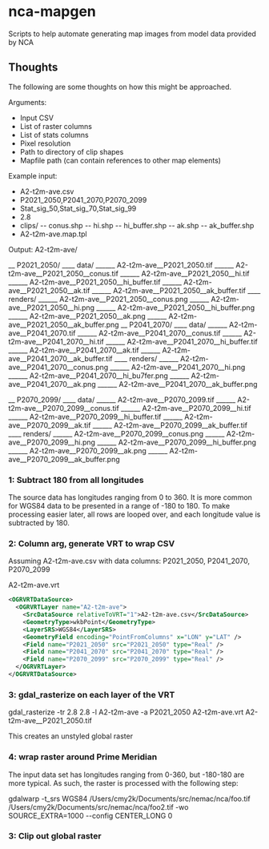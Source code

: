 # nca-mapgen
Scripts to help automate generating map images from model data provided by NCA

## Thoughts
The following are some thoughts on how this might be approached.

Arguments:
- Input CSV
- List of raster columns
- List of stats columns
- Pixel resolution
- Path to directory of clip shapes
- Mapfile path (can contain references to other map elements)

Example input:
- A2-t2m-ave.csv
- P2021_2050,P2041_2070,P2070_2099
- Stat_sig_50,Stat_sig_70,Stat_sig_99
- 2.8
- clips/
-- conus.shp
-- hi.shp
-- hi_buffer.shp
-- ak.shp
-- ak_buffer.shp
- A2-t2m-ave.map.tpl

Output:
A2-t2m-ave/

__ P2021_2050/ 
____ data/ 
______ A2-t2m-ave__P2021_2050.tif 
______ A2-t2m-ave__P2021_2050__conus.tif 
______ A2-t2m-ave__P2021_2050__hi.tif 
______ A2-t2m-ave__P2021_2050__hi_buffer.tif 
______ A2-t2m-ave__P2021_2050__ak.tif 
______ A2-t2m-ave__P2021_2050__ak_buffer.tif 
____ renders/ 
______ A2-t2m-ave__P2021_2050__conus.png 
______ A2-t2m-ave__P2021_2050__hi.png 
______ A2-t2m-ave__P2021_2050__hi_buffer.png 
______ A2-t2m-ave__P2021_2050__ak.png 
______ A2-t2m-ave__P2021_2050__ak_buffer.png 
__ P2041_2070/ 
____ data/ 
______ A2-t2m-ave__P2041_2070.tif 
______ A2-t2m-ave__P2041_2070__conus.tif 
______ A2-t2m-ave__P2041_2070__hi.tif 
______ A2-t2m-ave__P2041_2070__hi_buffer.tif 
______ A2-t2m-ave__P2041_2070__ak.tif 
______ A2-t2m-ave__P2041_2070__ak_buffer.tif 
____ renders/ 
______ A2-t2m-ave__P2041_2070__conus.png 
______ A2-t2m-ave__P2041_2070__hi.png 
______ A2-t2m-ave__P2041_2070__hi_bu7fer.png 
______ A2-t2m-ave__P2041_2070__ak.png 
______ A2-t2m-ave__P2041_2070__ak_buffer.png 

__ P2070_2099/ 
____ data/ 
______ A2-t2m-ave__P2070_2099.tif 
______ A2-t2m-ave__P2070_2099__conus.tif 
______ A2-t2m-ave__P2070_2099__hi.tif 
______ A2-t2m-ave__P2070_2099__hi_buffer.tif 
______ A2-t2m-ave__P2070_2099__ak.tif 
______ A2-t2m-ave__P2070_2099__ak_buffer.tif 
____ renders/ 
______ A2-t2m-ave__P2070_2099__conus.png 
______ A2-t2m-ave__P2070_2099__hi.png 
______ A2-t2m-ave__P2070_2099__hi_buffer.png 
______ A2-t2m-ave__P2070_2099__ak.png 
______ A2-t2m-ave__P2070_2099__ak_buffer.png 

### 1: Subtract 180 from all longitudes
The source data has longitudes ranging from 0 to 360. It is more common for WGS84 data to be presented in a range of -180 to 180. To make processing easier later, all rows are looped over, and each longitude value is subtracted by 180.

### 2: Column arg, generate VRT to wrap CSV
Assuming A2-t2m-ave.csv with data columns: P2021_2050, P2041_2070, P2070_2099

A2-t2m-ave.vrt
```xml
<OGRVRTDataSource>
  <OGRVRTLayer name="A2-t2m-ave">
    <SrcDataSource relativeToVRT="1">A2-t2m-ave.csv</SrcDataSource>
    <GeometryType>wkbPoint</GeometryType>
    <LayerSRS>WGS84</LayerSRS>
    <GeometryField encoding="PointFromColumns" x="LON" y="LAT" />
    <Field name="P2021_2050" src="P2021_2050" type="Real" />
    <Field name="P2041_2070" src="P2041_2070" type="Real" />
    <Field name="P2070_2099" src="P2070_2099" type="Real" />
  </OGRVRTLayer>
</OGRVRTDataSource>
```

### 3: gdal_rasterize on each layer of the VRT

gdal_rasterize -tr 2.8 2.8 -l A2-t2m-ave -a P2021_2050 A2-t2m-ave.vrt A2-t2m-ave__P2021_2050.tif

This creates an unstyled global raster

### 4: wrap raster around Prime Meridian
The input data set has longitudes ranging from 0-360, but -180-180 are more typical. As such, the raster is processed with the following step:

gdalwarp -t_srs WGS84 /Users/cmy2k/Documents/src/nemac/nca/foo.tif /Users/cmy2k/Documents/src/nemac/nca/foo2.tif -wo SOURCE_EXTRA=1000 --config CENTER_LONG 0

### 3: Clip out global raster

